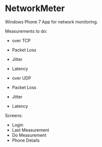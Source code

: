 NetworkMeter
============

Windows Phone 7 App for network monitoring.

Measurements to do:

* over TCP
 * Packet Loss
 * Jitter
 * Latency

* over UDP
 * Packet Loss
 * Jitter
 * Latency
 
Screens:
 - Login
 - Last Measurement
 - Do Measurement
 - Phone Details

